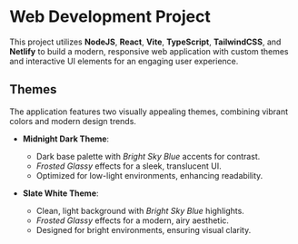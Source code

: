 # Web Development Project

This project utilizes **NodeJS**, **React**, **Vite**, **TypeScript**, **TailwindCSS**, and **Netlify** to build a modern, responsive web application with custom themes and interactive UI elements for an engaging user experience.

## Themes

The application features two visually appealing themes, combining vibrant colors and modern design trends.

- **Midnight Dark Theme**:
  - Dark base palette with *Bright Sky Blue* accents for contrast.
  - *Frosted Glassy* effects for a sleek, translucent UI.
  - Optimized for low-light environments, enhancing readability.

- **Slate White Theme**:
  - Clean, light background with *Bright Sky Blue* highlights.
  - *Frosted Glassy* effects for a modern, airy aesthetic.
  - Designed for bright environments, ensuring visual clarity.
